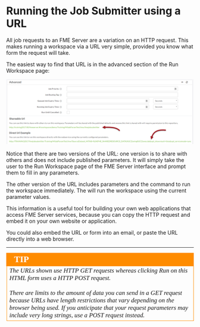 # Running the Job Submitter using a URL #

All job requests to an FME Server are a variation on an HTTP request. This makes running a workspace via a URL very simple, provided you know what form the request will take.

The easiest way to find that URL is in the advanced section of the Run Workspace page:

![](./Images/Img1.075.FMEServerDevInfoURL.png)

Notice that there are two versions of the URL: one version is to share with others and does not include published parameters. It will simply take the user to the Run Workspace page of the FME Server interface and prompt them to fill in any parameters.

The other version of the URL includes parameters and the command to run the workspace immediately. The will run the workspace using the current parameter values.

This information is a useful tool for building your own web applications that access FME Server services, because you can copy the HTTP request and embed it on your own website or application.

You could also embed the URL or form into an email, or paste the URL directly into a web browser.

---

<table style="border-spacing: 0px">
<tr>
<td style="vertical-align:middle;background-color:darkorange;border: 2px solid darkorange">
<i class="fa fa-info-circle fa-lg fa-pull-left fa-fw" style="color:white;padding-right: 12px;vertical-align:text-top"></i>
<span style="color:white;font-size:x-large;font-weight: bold;font-family:serif">TIP</span>
</td>
</tr>

<tr>
<td style="border: 1px solid darkorange">
<span style="font-family:serif; font-style:italic; font-size:larger">
The URLs shown use HTTP GET requests whereas clicking Run on this HTML form uses a HTTP POST request.
<br><br>There are limits to the amount of data you can send in a GET request because URLs have length restrictions that vary depending on the browser being used. If you anticipate that your request parameters may include very long strings, use a POST request instead.
</span>
</td>
</tr>
</table>